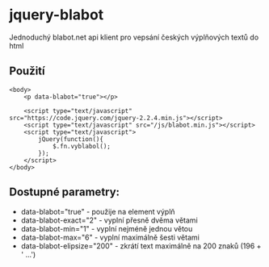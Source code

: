 # jquery-blabot
Jednoduchý blabot.net api klient pro vepsání českých výplňových textů do html

## Použití
```hmtl
<body>
    <p data-blabot="true"></p>
    
    <script type="text/javascript" src="https://code.jquery.com/jquery-2.2.4.min.js"></script>
    <script type="text/javascript" src="/js/blabot.min.js"></script>
    <script type="text/javascript">
        jQuery(function(){
            $.fn.vyblabol();
        });
    </script>
</body>
```

## Dostupné parametry: 
 - data-blabot="true" - použije na element výplň
 - data-blabot-exact="2" - vyplní přesně dvěma větami
 - data-blabot-min="1" - vyplní nejméně jednou větou
 - data-blabot-max="6" - vyplní maximálně šesti větami
 - data-blabot-elipsize="200" - zkrátí text maximálně na 200 znaků (196 + ' ...')
